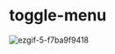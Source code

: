 # toggle-menu

![ezgif-5-f7ba9f9418](https://user-images.githubusercontent.com/84269336/177388414-3e26998b-a9cb-4919-a446-0b41bdc29b10.gif)
